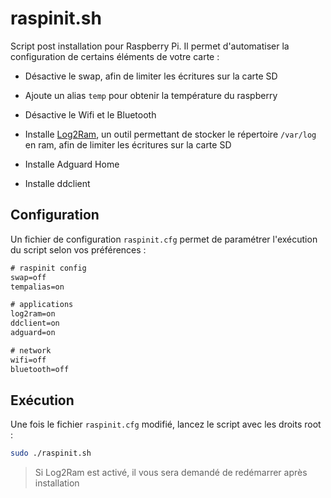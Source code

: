 # raspinit.sh

Script post installation pour Raspberry Pi. Il permet d'automatiser la configuration de certains éléments de votre carte :

- Désactive le swap, afin de limiter les écritures sur la carte SD

- Ajoute un alias `temp` pour obtenir la température du raspberry

- Désactive le Wifi et le Bluetooth

- Installe [Log2Ram](https://github.com/azlux/log2ram), un outil permettant de stocker le répertoire `/var/log` en ram, afin de limiter les écritures sur la carte SD

- Installe Adguard Home

- Installe ddclient

## Configuration

Un fichier de configuration `raspinit.cfg` permet de paramétrer l'exécution du script selon vos préférences : 

```txt
# raspinit config
swap=off
tempalias=on

# applications
log2ram=on
ddclient=on
adguard=on

# network
wifi=off
bluetooth=off
```

## Exécution

Une fois le fichier `raspinit.cfg` modifié, lancez le script avec les droits root :

```bash
sudo ./raspinit.sh
```

> Si Log2Ram est activé, il vous sera demandé de redémarrer après installation
